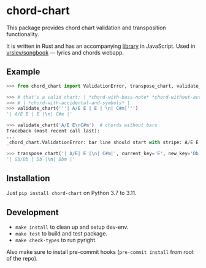 # chord-chart

This package provides chord chart validation and transposition functionality.

It is written in Rust and has an accompanying [library](https://github.com/vrslev/chord-chart/tree/main/chord-chart-js) in JavaScript. Used in [vrslev/songbook](https://github.com/vrslev/songbook) — lyrics and chords webapp.

## Example

```py
>>> from chord_chart import ValidationError, transpose_chart, validate_chart

>>> # that's a valid chart: | *chord-with-bass-note* *chord-without-accidental* | *chord* | *(end of the bar, then new bar ->)*
>>> # | *chord-with-accidental-and-symbols* |
>>> validate_chart('''| A/E E | E | \n| C#m|''')
'| A/E E | E |\n| C#m |'

>>> validate_chart('A/E E\nC#m')  # chords without bars
Traceback (most recent call last):
...
_chord_chart.ValidationError: bar line should start with stripe: A/E E

>>> transpose_chart('| A/E| E |\n| C#m|', current_key='E', new_key='Db')
'| Gb/Db | Db |\n| Bbm |'
```

## Installation

Just `pip install chord-chart` on Python 3.7 to 3.11.

## Development

- `make install` to clean up and setup dev-env.
- `make test` to build and test package.
- `make check-types` to run pyright.

Also make sure to install pre-commit hooks (`pre-commit install` from root of the repo).

